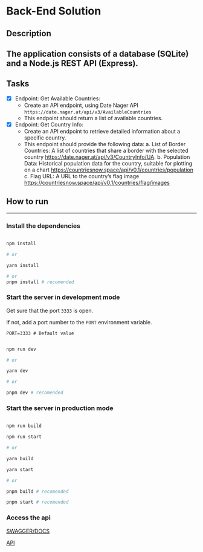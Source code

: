 # Back-End Solution

## Description

## The application consists of a database (SQLite) and a Node.js REST API (Express).

## Tasks

- [x] Endpoint: Get Available Countries:
  - Create an API endpoint, using Date Nager API `https://date.nager.at/api/v3/AvailableCountries`
  - This endpoint should return a list of available countries.
- [x] Endpoint: Get Country Info:
  - Create an API endpoint to retrieve detailed information about a specific country.
  - This endpoint should provide the following data:
    a. List of Border Countries: A list of countries that share a border with the selected country https://date.nager.at/api/v3/CountryInfo/UA.
    b. Population Data: Historical population data for the country, suitable for plotting on a chart https://countriesnow.space/api/v0.1/countries/population
    c. Flag URL: A URL to the country’s flag image https://countriesnow.space/api/v0.1/countries/flag/images

## How to run

---

### Install the dependencies

```bash

npm install

# or

yarn install

# or
pnpm install # recomended

```

### Start the server in development mode

Get sure that the port `3333` is open.

If not, add a port number to the `PORT` environment variable.

```dotenv
PORT=3333 # Default value
```

```bash

npm run dev

# or

yarn dev

# or

pnpm dev # recomended

```

### Start the server in production mode

```bash

npm run build

npm run start

# or

yarn build

yarn start

# or

pnpm build # recomended

pnpm start # recomended

```

### Access the api

[SWAGGER/DOCS](http://localhost:3333/api/v1/docs)

[API](http://localhost:3333/api/v1)
